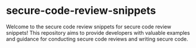 # secure-code-review-snippets
Welcome to the secure code review snippets for secure code review snippets! This repository aims to provide developers with valuable examples and guidance for conducting secure code reviews and writing secure code.
